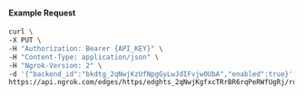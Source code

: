 <!-- Code generated for API Clients. DO NOT EDIT. -->

#### Example Request

```bash
curl \
-X PUT \
-H "Authorization: Bearer {API_KEY}" \
-H "Content-Type: application/json" \
-H "Ngrok-Version: 2" \
-d '{"backend_id":"bkdtg_2qNwjKzUfNpgGyLwJdIFvjw0UbA","enabled":true}' \
https://api.ngrok.com/edges/https/edghts_2qNwjKgfxcTRrBR6rqPeRWfUgRj/routes/edghtsrt_2qNwjOFBFg5AoZdiIxEmDMYhHBW/backend
```
